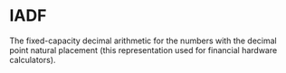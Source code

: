 # IADF
The fixed-capacity decimal arithmetic for the numbers with the decimal point natural placement (this representation used for financial hardware calculators).
